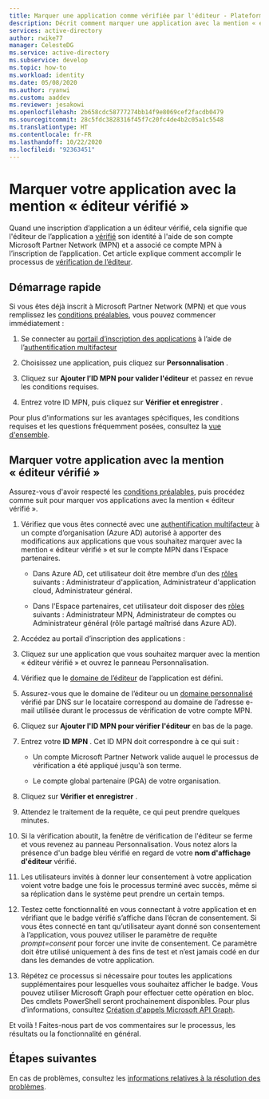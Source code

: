 ```yaml
---
title: Marquer une application comme vérifiée par l'éditeur - Plateforme d'identités Microsoft | Azure
description: Décrit comment marquer une application avec la mention « éditeur vérifié ». Lorsqu'une application est accompagnée de la mention « éditeur vérifié », cela signifie que l'éditeur a validé son identité à l'aide d'un compte Microsoft Partner Network auquel le processus de vérification a été appliqué jusqu'à son terme et qu'il a associé ce compte MPN à l'inscription de l'application.
services: active-directory
author: rwike77
manager: CelesteDG
ms.service: active-directory
ms.subservice: develop
ms.topic: how-to
ms.workload: identity
ms.date: 05/08/2020
ms.author: ryanwi
ms.custom: aaddev
ms.reviewer: jesakowi
ms.openlocfilehash: 2b658cdc58777274bb14f9e8069cef2facdb0479
ms.sourcegitcommit: 28c5fdc3828316f45f7c20fc4de4b2c05a1c5548
ms.translationtype: HT
ms.contentlocale: fr-FR
ms.lasthandoff: 10/22/2020
ms.locfileid: "92363451"
---
```

# <a name="mark-your-app-as-publisher-verified"></a>Marquer votre application avec la mention « éditeur vérifié »

Quand une inscription d’application a un éditeur vérifié, cela signifie que l'éditeur de l’application a [vérifié](/partner-center/verification-responses) son identité à l'aide de son compte Microsoft Partner Network (MPN) et a associé ce compte MPN à l’inscription de l’application. Cet article explique comment accomplir le processus de [vérification de l’éditeur](publisher-verification-overview.md).

## <a name="quickstart"></a>Démarrage rapide
Si vous êtes déjà inscrit à Microsoft Partner Network (MPN) et que vous remplissez les [conditions préalables](publisher-verification-overview.md#requirements), vous pouvez commencer immédiatement : 

1. Se connecter au [portail d’inscription des applications](https://aka.ms/PublisherVerificationPreview) à l’aide de l’[authentification multifacteur](../fundamentals/concept-fundamentals-mfa-get-started.md)

1. Choisissez une application, puis cliquez sur **Personnalisation** . 

1. Cliquez sur **Ajouter l’ID MPN pour valider l'éditeur** et passez en revue les conditions requises.

1. Entrez votre ID MPN, puis cliquez sur **Vérifier et enregistrer** .

Pour plus d’informations sur les avantages spécifiques, les conditions requises et les questions fréquemment posées, consultez la [vue d'ensemble](publisher-verification-overview.md).


## <a name="mark-your-app-as-publisher-verified"></a>Marquer votre application avec la mention « éditeur vérifié »
Assurez-vous d'avoir respecté les [conditions préalables](publisher-verification-overview.md#requirements), puis procédez comme suit pour marquer vos applications avec la mention « éditeur vérifié ».  

1. Vérifiez que vous êtes connecté avec une [authentification multifacteur](../fundamentals/concept-fundamentals-mfa-get-started.md) à un compte d’organisation (Azure AD) autorisé à apporter des modifications aux applications que vous souhaitez marquer avec la mention « éditeur vérifié » et sur le compte MPN dans l’Espace partenaires.

    - Dans Azure AD, cet utilisateur doit être membre d’un des [rôles](../roles/permissions-reference.md) suivants : Administrateur d'application, Administrateur d'application cloud, Administrateur général. 

    - Dans l'Espace partenaires, cet utilisateur doit disposer des [rôles](/partner-center/permissions-overview) suivants : Administrateur MPN, Administrateur de comptes ou Administrateur général (rôle partagé maîtrisé dans Azure AD). 

1. Accédez au portail d’inscription des applications :  

1. Cliquez sur une application que vous souhaitez marquer avec la mention « éditeur vérifié » et ouvrez le panneau Personnalisation. 

1. Vérifiez que le [domaine de l’éditeur](howto-configure-publisher-domain.md) de l’application est défini. 

1. Assurez-vous que le domaine de l’éditeur ou un [domaine personnalisé](../fundamentals/add-custom-domain.md) vérifié par DNS sur le locataire correspond au domaine de l’adresse e-mail utilisée durant le processus de vérification de votre compte MPN.

1. Cliquez sur **Ajouter l'ID MPN pour vérifier l'éditeur** en bas de la page. 

1. Entrez votre **ID MPN** . Cet ID MPN doit correspondre à ce qui suit : 

    - Un compte Microsoft Partner Network valide auquel le processus de vérification a été appliqué jusqu'à son terme.  

    - Le compte global partenaire (PGA) de votre organisation. 

1. Cliquez sur **Vérifier et enregistrer** . 

1. Attendez le traitement de la requête, ce qui peut prendre quelques minutes. 

1. Si la vérification aboutit, la fenêtre de vérification de l'éditeur se ferme et vous revenez au panneau Personnalisation. Vous notez alors la présence d'un badge bleu vérifié en regard de votre **nom d'affichage d'éditeur** vérifié. 

1. Les utilisateurs invités à donner leur consentement à votre application voient votre badge une fois le processus terminé avec succès, même si sa réplication dans le système peut prendre un certain temps. 

1. Testez cette fonctionnalité en vous connectant à votre application et en vérifiant que le badge vérifié s’affiche dans l’écran de consentement. Si vous êtes connecté en tant qu’utilisateur ayant donné son consentement à l’application, vous pouvez utiliser le paramètre de requête *prompt=consent* pour forcer une invite de consentement. Ce paramètre doit être utilisé uniquement à des fins de test et n’est jamais codé en dur dans les demandes de votre application.

1. Répétez ce processus si nécessaire pour toutes les applications supplémentaires pour lesquelles vous souhaitez afficher le badge. Vous pouvez utiliser Microsoft Graph pour effectuer cette opération en bloc. Des cmdlets PowerShell seront prochainement disponibles. Pour plus d’informations, consultez [Création d'appels Microsoft API Graph](troubleshoot-publisher-verification.md#making-microsoft-graph-api-calls). 

Et voilà ! Faites-nous part de vos commentaires sur le processus, les résultats ou la fonctionnalité en général. 

## <a name="next-steps"></a>Étapes suivantes
En cas de problèmes, consultez les [informations relatives à la résolution des problèmes](troubleshoot-publisher-verification.md).
